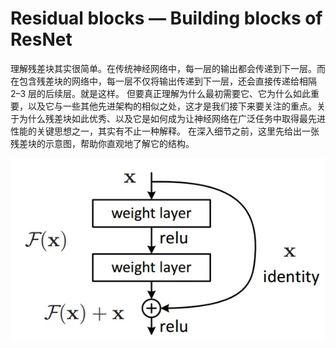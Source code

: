 # Residual blocks — Building blocks of ResNet


理解残差块其实很简单。在传统神经网络中，每一层的输出都会传递到下一层。而在包含残差块的网络中，每一层不仅将输出传递到下一层，还会直接传递给相隔 2–3 层的后续层。就是这样。
但要真正理解为什么最初需要它、它为什么如此重要，以及它与一些其他先进架构的相似之处，这才是我们接下来要关注的重点。关于为什么残差块如此优秀、以及它是如何成为让神经网络在广泛任务中取得最先进性能的关键思想之一，其实有不止一种解释。
在深入细节之前，这里先给出一张残差块的示意图，帮助你直观地了解它的结构。

![](pictures/single_residual_block.webp "")
